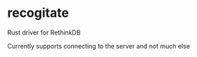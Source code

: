 # recogitate
Rust driver for RethinkDB

Currently supports connecting to the server and not much else
